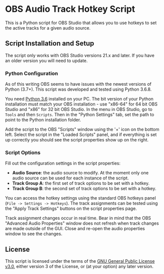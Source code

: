 # OBS Audio Track Hotkey Script

This is a Python script for OBS Studio that allows you to use hotkeys to set the active tracks for a given audio source.

## Script Installation and Setup
The script only works with OBS Studio versions 21.x and later. If you have an older version you will need to update.

### Python Configuration
As of this writing OBS seems to have issues with the newest versions of Python (3.7+). This script was developed and tested using Python 3.6.8.

You need [Python 3.6](https://www.python.org/downloads/) installed on your PC. The bit version of your Python installation must match your OBS installation - use "x86-64" for 64 bit OBS Studio and "x86" for 32 bit OBS Studio. In the menu in OBS Studio, go to `Tools` and then `Scripts`. Then in the "Python Settings" tab, set the path to point to the Python installation folder.

Add the script to the OBS "Scripts" window using the '+' icon on the bottom left. Select the script in the "Loaded Scripts" panel, and if everything is set up correctly you should see the script properties show up on the right.

### Script Options
Fill out the configuration settings in the script properties:

* **Audio Source**: the audio source to modify. At the moment only one audio source can be used for each instance of the script.
* **Track Group A**: the first set of track options to be set with a hotkey.
* **Track Group B**: the second set of track options to be set with a hotkey.

You can access the hotkey settings using the standard OBS hotkeys panel (`File -> Settings -> Hotkeys`). The track assignments can be tested using the "Apply Track Settings" buttons on the script properties page.

Track assignment changes occur in real time. Bear in mind that the OBS "Advanced Audio Properties" window does not refresh when track changes are made outside of the GUI. Close and re-open the audio properties window to see the changes.

## License
This script is licensed under the terms of the [GNU General Public License v3.0](https://www.gnu.org/licenses/gpl-3.0.en.html), either version 3 of the License, or (at your option) any later version.
